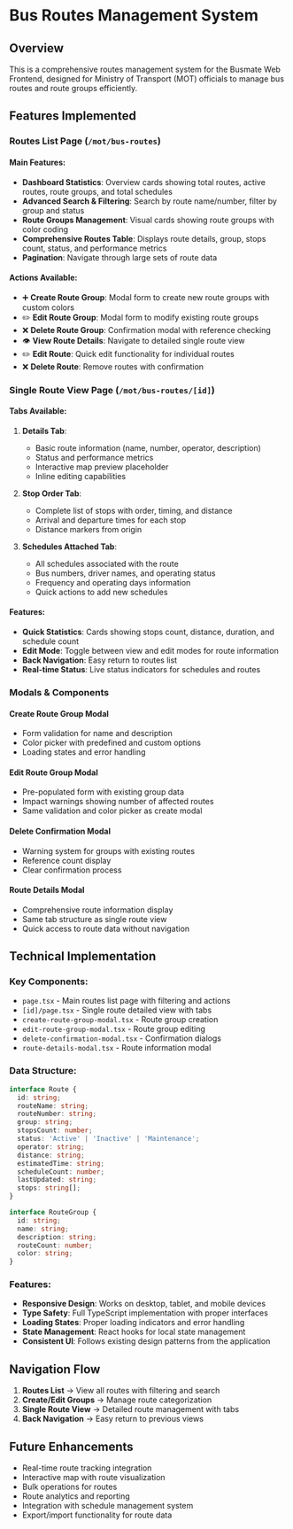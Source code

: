 # Bus Routes Management System

## Overview

This is a comprehensive routes management system for the Busmate Web Frontend, designed for Ministry of Transport (MOT) officials to manage bus routes and route groups efficiently.

## Features Implemented

### Routes List Page (`/mot/bus-routes`)

#### Main Features:

- **Dashboard Statistics**: Overview cards showing total routes, active routes, route groups, and total schedules
- **Advanced Search & Filtering**: Search by route name/number, filter by group and status
- **Route Groups Management**: Visual cards showing route groups with color coding
- **Comprehensive Routes Table**: Displays route details, group, stops count, status, and performance metrics
- **Pagination**: Navigate through large sets of route data

#### Actions Available:

- ➕ **Create Route Group**: Modal form to create new route groups with custom colors
- ✏️ **Edit Route Group**: Modal form to modify existing route groups
- ❌ **Delete Route Group**: Confirmation modal with reference checking
- 👁️ **View Route Details**: Navigate to detailed single route view
- ✏️ **Edit Route**: Quick edit functionality for individual routes
- ❌ **Delete Route**: Remove routes with confirmation

### Single Route View Page (`/mot/bus-routes/[id]`)

#### Tabs Available:

1. **Details Tab**:

   - Basic route information (name, number, operator, description)
   - Status and performance metrics
   - Interactive map preview placeholder
   - Inline editing capabilities

2. **Stop Order Tab**:

   - Complete list of stops with order, timing, and distance
   - Arrival and departure times for each stop
   - Distance markers from origin

3. **Schedules Attached Tab**:
   - All schedules associated with the route
   - Bus numbers, driver names, and operating status
   - Frequency and operating days information
   - Quick actions to add new schedules

#### Features:

- **Quick Statistics**: Cards showing stops count, distance, duration, and schedule count
- **Edit Mode**: Toggle between view and edit modes for route information
- **Back Navigation**: Easy return to routes list
- **Real-time Status**: Live status indicators for schedules and routes

### Modals & Components

#### Create Route Group Modal

- Form validation for name and description
- Color picker with predefined and custom options
- Loading states and error handling

#### Edit Route Group Modal

- Pre-populated form with existing group data
- Impact warnings showing number of affected routes
- Same validation and color picker as create modal

#### Delete Confirmation Modal

- Warning system for groups with existing routes
- Reference count display
- Clear confirmation process

#### Route Details Modal

- Comprehensive route information display
- Same tab structure as single route view
- Quick access to route data without navigation

## Technical Implementation

### Key Components:

- `page.tsx` - Main routes list page with filtering and actions
- `[id]/page.tsx` - Single route detailed view with tabs
- `create-route-group-modal.tsx` - Route group creation
- `edit-route-group-modal.tsx` - Route group editing
- `delete-confirmation-modal.tsx` - Confirmation dialogs
- `route-details-modal.tsx` - Route information modal

### Data Structure:

```typescript
interface Route {
  id: string;
  routeName: string;
  routeNumber: string;
  group: string;
  stopsCount: number;
  status: 'Active' | 'Inactive' | 'Maintenance';
  operator: string;
  distance: string;
  estimatedTime: string;
  scheduleCount: number;
  lastUpdated: string;
  stops: string[];
}

interface RouteGroup {
  id: string;
  name: string;
  description: string;
  routeCount: number;
  color: string;
}
```

### Features:

- **Responsive Design**: Works on desktop, tablet, and mobile devices
- **Type Safety**: Full TypeScript implementation with proper interfaces
- **Loading States**: Proper loading indicators and error handling
- **State Management**: React hooks for local state management
- **Consistent UI**: Follows existing design patterns from the application

## Navigation Flow

1. **Routes List** → View all routes with filtering and search
2. **Create/Edit Groups** → Manage route categorization
3. **Single Route View** → Detailed route management with tabs
4. **Back Navigation** → Easy return to previous views

## Future Enhancements

- Real-time route tracking integration
- Interactive map with route visualization
- Bulk operations for routes
- Route analytics and reporting
- Integration with schedule management system
- Export/import functionality for route data
